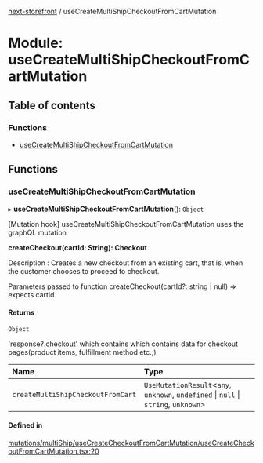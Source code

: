 [next-storefront](../README.md) / useCreateMultiShipCheckoutFromCartMutation

# Module: useCreateMultiShipCheckoutFromCartMutation

## Table of contents

### Functions

- [useCreateMultiShipCheckoutFromCartMutation](useCreateMultiShipCheckoutFromCartMutation.md#usecreatemultishipcheckoutfromcartmutation)

## Functions

### useCreateMultiShipCheckoutFromCartMutation

▸ **useCreateMultiShipCheckoutFromCartMutation**(): `Object`

[Mutation hook] useCreateMultiShipCheckoutFromCartMutation uses the graphQL mutation

<b>createCheckout(cartId: String): Checkout</b>

Description : Creates a new checkout from an existing cart, that is, when the customer chooses to proceed to checkout.

Parameters passed to function createCheckout(cartId?: string | null) => expects cartId

#### Returns

`Object`

'response?.checkout' which contains which contains data for checkout pages(product items, fulfillment method etc.;)

| Name                              | Type                                                                                 |
| :-------------------------------- | :----------------------------------------------------------------------------------- |
| `createMultiShipCheckoutFromCart` | `UseMutationResult`<`any`, `unknown`, `undefined` \| `null` \| `string`, `unknown`\> |

#### Defined in

[mutations/multiShip/useCreateCheckoutFromCartMutation/useCreateCheckoutFromCartMutation.tsx:20](https://github.com/KiboSoftware/nextjs-storefront/blob/561a164/hooks/mutations/multiShip/useCreateCheckoutFromCartMutation/useCreateCheckoutFromCartMutation.tsx#L20)

